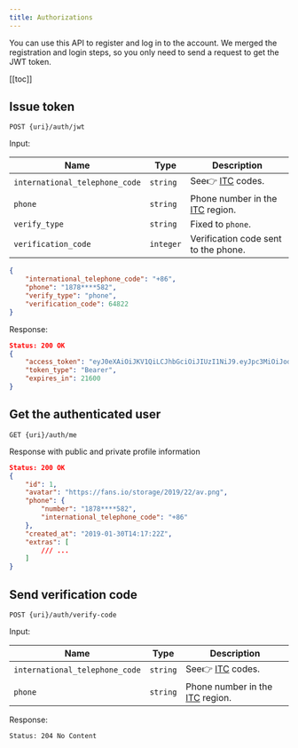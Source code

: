 ```yaml
---
title: Authorizations
---
```


You can use this API to register and log in to the account. We merged the registration and login steps, so you only need to send a request to get the JWT token.

[[toc]]

## Issue token

```
POST {uri}/auth/jwt
```

Input:

| Name | Type | Description |
|----|----|----|
| `international_telephone_code` | `string` | See👉 [ITC](itc.md) codes. |
| `phone` | `string` | Phone number in the [ITC](itc.md) region. |
| `verify_type` | `string` | Fixed to `phone`. | 
| `verification_code` | `integer` | Verification code sent to the phone. |

```json
{
    "international_telephone_code": "+86",
    "phone": "1878****582",
    "verify_type": "phone",
    "verification_code": 64822
}
```

Response:
```json
Status: 200 OK
{
    "access_token": "eyJ0eXAiOiJKV1QiLCJhbGciOiJIUzI1NiJ9.eyJpc3MiOiJodHRwczovL3dlaW1lbmc0LnpoaWJvY2xvdWQuY24vYXBpL3YyL2F1dGgvbG9naW4iLCJpYXQiOjE1NTAxMTAwODUsImV4cCI6MTU1MTQwNjA4NSwibmJmIjoxNTUwMTEwMDg1LCJqdGkiOiJJaFBnZm9uVWJtTUtRM1doIiwic3ViIjoxNiwicHJ2IjoiNDhlNDUzODMxY2ViYTVlNTdhNDc1ZTY4NjQ5Y2ZkZWU2ZTk3ZDhkMiJ9.ZWd9LgZ_brOmQ92lZTuBu7dDA3CEtNIVPk_Jjx325mk",
    "token_type": "Bearer",
    "expires_in": 21600
}
```

## Get the authenticated user

```
GET {uri}/auth/me
```

Response with public and private profile information

```json
Status: 200 OK
{
    "id": 1,
    "avatar": "https://fans.io/storage/2019/22/av.png",
    "phone": {
        "number": "1878****582",
        "international_telephone_code": "+86"
    },
    "created_at": "2019-01-30T14:17:22Z",
    "extras": [
        /// ...
    ]
}
```

## Send verification code

```
POST {uri}/auth/verify-code
```

Input:

 Name | Type | Description |
|----|----|----|
| `international_telephone_code` | `string` | See👉 [ITC](itc.md) codes. |
| `phone` | `string` | Phone number in the [ITC](itc.md) region. |

Response:

```
Status: 204 No Content
```

